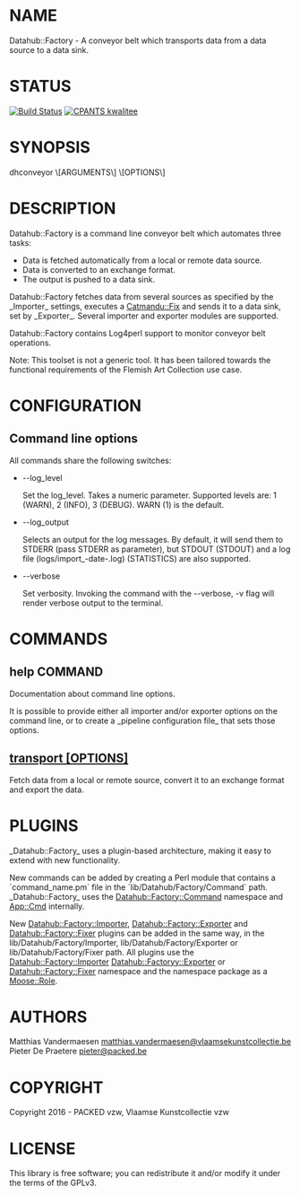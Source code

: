 # NAME

Datahub::Factory - A conveyor belt which transports data from a data source to a data sink.

# STATUS

[![Build Status](https://travis-ci.org/thedatahub/Datahub-Factory.svg?branch=master)](https://travis-ci.org/thedatahub/Datahub-Factory)
[![CPANTS kwalitee](https://cpants.cpanauthors.org/dist/Datahub-Factory.png)](https://cpants.cpanauthors.org/dist/Datahub-Factory)

# SYNOPSIS

dhconveyor \\\[ARGUMENTS\\\] \\\[OPTIONS\\\]

# DESCRIPTION

Datahub::Factory is a command line conveyor belt which automates three tasks:

- Data is fetched automatically from a local or remote data source.
- Data is converted to an exchange format.
- The output is pushed to a data sink.

Datahub::Factory fetches data from several sources as specified by the \_Importer\_ settings, executes a [Catmandu::Fix](https://metacpan.org/pod/Catmandu::Fix) and sends it to
a data sink, set by \_Exporter\_. Several importer and exporter modules are supported.

Datahub::Factory contains Log4perl support to monitor conveyor belt operations.

Note: This toolset is not a generic tool. It has been tailored towards the functional requirements of the Flemish Art Collection use case.

# CONFIGURATION

## Command line options

All commands share the following switches:

- --log\_level

    Set the log\_level. Takes a numeric parameter. Supported levels are: 1 (WARN), 2 (INFO), 3 (DEBUG). WARN (1) is the default.

- --log\_output

    Selects an output for the log messages. By default, it will send them to STDERR (pass STDERR as parameter), but STDOUT (STDOUT) and a log file (logs/import\_-date-.log) (STATISTICS) are also supported.

- --verbose

    Set verbosity. Invoking the command with the --verbose, -v flag will render verbose output to the terminal.

# COMMANDS

## help COMMAND

Documentation about command line options.

It is possible to provide either all importer and/or exporter options on the command line, or to create a \_pipeline configuration file\_ that sets those options.

## [transport \[OPTIONS\]](https://metacpan.org/pod/Datahub::Factory::Command::transport)

Fetch data from a local or remote source, convert it to an exchange format and export the data.

# PLUGINS

\_Datahub::Factory\_ uses a plugin-based architecture, making it easy to extend with new functionality.

New commands can be added by creating a Perl module that contains a \`command\_name.pm\` file in the \`lib/Datahub/Factory/Command\` path. \_Datahub::Factory\_ uses the [Datahub::Factory::Command](https://metacpan.org/pod/Datahub::Factory::Command) namespace and [App::Cmd](https://metacpan.org/pod/App::Cmd) internally.

New [Datahub::Factory::Importer](https://metacpan.org/pod/Datahub::Factory::Importer), [Datahub::Factory::Exporter](https://metacpan.org/pod/Datahub::Factory::Exporter) and [Datahub::Factory::Fixer](https://metacpan.org/pod/Datahub::Factory::Fixer) plugins can be added in the same way, in the lib/Datahub/Factory/Importer, lib/Datahub/Factory/Exporter or lib/Datahub/Factory/Fixer path. All plugins use the [Datahub::Factory::Importer](https://metacpan.org/pod/Datahub::Factory::Importer) [Datahub::Factoryy::Exporter](https://metacpan.org/pod/Datahub::Factoryy::Exporter) or [Datahub::Factory::Fixer](https://metacpan.org/pod/Datahub::Factory::Fixer) namespace and the namespace package as a [Moose::Role](https://metacpan.org/pod/Moose::Role).

# AUTHORS

Matthias Vandermaesen <matthias.vandermaesen@vlaamsekunstcollectie.be>
Pieter De Praetere <pieter@packed.be>

# COPYRIGHT

Copyright 2016 - PACKED vzw, Vlaamse Kunstcollectie vzw

# LICENSE

This library is free software; you can redistribute it and/or modify it under the terms of the GPLv3.
